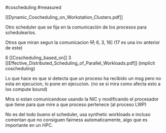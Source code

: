 #coscheduling 
#measured 

[[Dynamic_Coscheduling_on_Workstation_Clusters.pdf]]

Otro scheduler que se fija en la comunicación de los procesos para schedulearlos.

Otros que miran segun la comunicacion ~~17,~~ 6, 3, 16] (17 es una inv anterior de este)

6 [[Coscheduling_based_on]]
3 [[Effective_Distributed_Scheduling_of_Parallel_Workloads.pdf]] (implicit coscheduling)

Lo que hace es que si detecta que un proceso ha recibido un msg pero no esta en ejecucion, lo pone en ejecucion. (no se si mira como afecta esto a los compute bound)

Mira si estan comunicandose usando la NIC y modificando el procesador que tiene para que mire a que proceso pertenece (al proceso LWP)

No es del todo bueno el scheduler, usa synthetic workloads e incluso comentan que no consiguen fairness automaticamente, algo que es importante en un HPC.